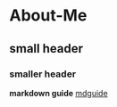# About-Me
## small header
### smaller header

**markdown guide**
[mdguide](https://www.markdownguide.org/cheat-sheet/)
